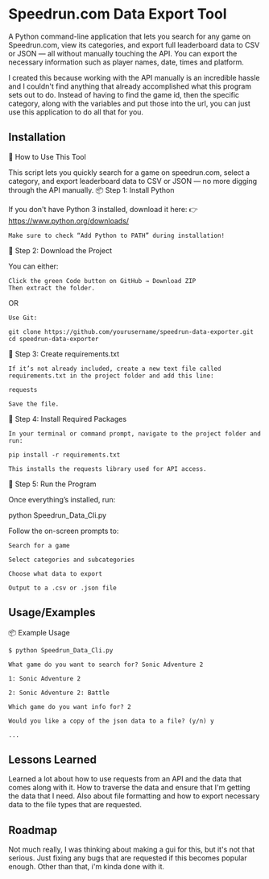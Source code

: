 # Speedrun.com Data Export Tool
A Python command-line application that lets you search for any game on Speedrun.com, view its categories, and export full leaderboard data to CSV or JSON — all without manually touching the API. You can export the necessary information such as player names, date, times and platform. 

I created this because working with the API manually is an incredible hassle and I couldn't find anything that already accomplished what this program sets out to do. Instead of having to find the game id, then the specific category, along with the variables and put those into the url, you can just use this application to do all that for you. 


## Installation

🚀 How to Use This Tool

This script lets you quickly search for a game on speedrun.com, select a category, and export leaderboard data to CSV or JSON — no more digging through the API manually.
📦 Step 1: Install Python

If you don't have Python 3 installed, download it here:
👉 https://www.python.org/downloads/

    Make sure to check “Add Python to PATH” during installation!

📁 Step 2: Download the Project

You can either:

    Click the green Code button on GitHub → Download ZIP
    Then extract the folder.

OR

    Use Git:

    git clone https://github.com/yourusername/speedrun-data-exporter.git
    cd speedrun-data-exporter

📄 Step 3: Create requirements.txt

    If it’s not already included, create a new text file called requirements.txt in the project folder and add this line:

    requests

    Save the file.
🔧 Step 4: Install Required Packages

    In your terminal or command prompt, navigate to the project folder and run:
    
    pip install -r requirements.txt
    
    This installs the requests library used for API access.
🏁 Step 5: Run the Program

Once everything’s installed, run:

python Speedrun_Data_Cli.py

Follow the on-screen prompts to:

    Search for a game

    Select categories and subcategories

    Choose what data to export

    Output to a .csv or .json file
    
## Usage/Examples

📦 Example Usage

    $ python Speedrun_Data_Cli.py
    
    What game do you want to search for? Sonic Adventure 2
    
    1: Sonic Adventure 2

    2: Sonic Adventure 2: Battle
    
    Which game do you want info for? 2
    
    Would you like a copy of the json data to a file? (y/n) y
    
    ...
## Lessons Learned

Learned a lot about how to use requests from an API and the data that comes along with it. How to traverse the data and ensure that I'm getting the data that I need. Also about file formatting and how to export necessary data to the file types that are requested. 
## Roadmap
Not much really, I was thinking about making a gui for this, but it's not that serious. Just fixing any bugs that are requested if this becomes popular enough. Other than that, i'm kinda done with it. 
